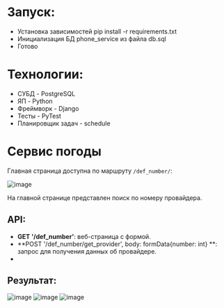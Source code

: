 # Запуск:

- Установка зависимостей pip install -r requirements.txt
- Инициализация БД phone_service из файла db.sql
- Готово

# Технологии:

- СУБД - PostgreSQL
- ЯП - Python
- Фреймворк - Django
- Тесты - PyTest
- Планировщик задач - schedule

# Сервис погоды

Главная страница доступна по маршруту `/def_number/`:

![image](https://github.com/glitteryskroll/phone_service/assets/55313356/6b139b85-bcbd-40f2-84e4-9d0f69f0d3f8)


На главной странице представлен поиск по номеру провайдера.

## API:

- **GET '/def_number'**: веб-страница с формой.
- **POST '/def_number/get_provider', body: formData{number: int} **: запрос для получения данных об провайдере.
- 
## Результат:
![image](https://github.com/glitteryskroll/phone_service/assets/55313356/9f6ae204-2a2b-49aa-8e38-1f183967cec5)
![image](https://github.com/glitteryskroll/phone_service/assets/55313356/e133f1f4-0f8f-4763-a171-4782a30da3bf)
![image](https://github.com/glitteryskroll/phone_service/assets/55313356/2b3f16f4-23df-4064-aec8-b5a1c56af167)
